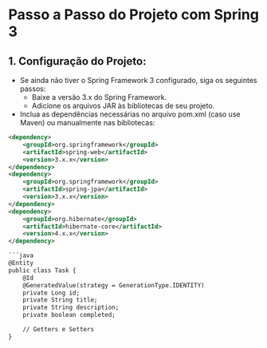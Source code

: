 # Passo a Passo do Projeto com Spring 3
## 1. Configuração do Projeto:
* Se ainda não tiver o Spring Framework 3 configurado, siga os seguintes passos:
    * Baixe a versão 3.x do Spring Framework.
    * Adicione os arquivos JAR às bibliotecas de seu projeto.
* Inclua as dependências necessárias no arquivo pom.xml (caso use Maven) ou manualmente nas bibliotecas:
```xml
<dependency>
    <groupId>org.springframework</groupId>
    <artifactId>spring-web</artifactId>
    <version>3.x.x</version>
</dependency>
<dependency>
    <groupId>org.springframework</groupId>
    <artifactId>spring-jpa</artifactId>
    <version>3.x.x</version>
</dependency>
<dependency>
    <groupId>org.hibernate</groupId>
    <artifactId>hibernate-core</artifactId>
    <version>4.x.x</version>
</dependency>

´´´java
@Entity
public class Task {
    @Id
    @GeneratedValue(strategy = GenerationType.IDENTITY)
    private Long id;
    private String title;
    private String description;
    private boolean completed;

    // Getters e Setters
}

